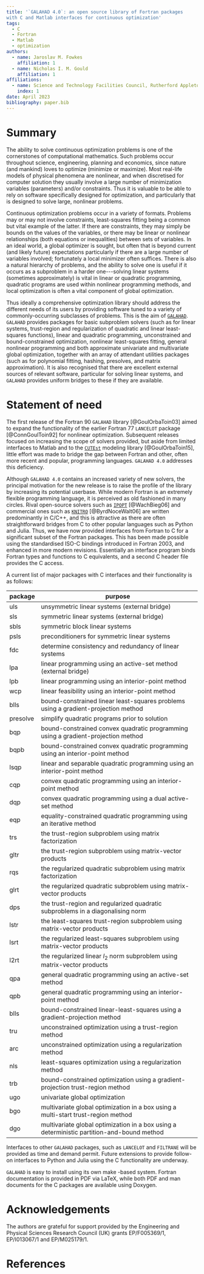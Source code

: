 ```yaml
---
title: '`GALAHAD 4.0`: an open source library of Fortran packages
with C and Matlab interfaces for continuous optimization'
tags:
  - C
  - Fortran
  - Matlab
  - optimization
authors:
  - name: Jaroslav M. Fowkes
    affiliation: 1
  - name: Nicholas I. M. Gould
    affiliation: 1
affiliations:
  - name: Science and Technology Facilities Council, Rutherford Appleton Laboratory, Harwell Campus, Didcot, Oxfordshire, OX11 0QX, UK
    index: 1
date: April 2023
bibliography: paper.bib
---
```

# Summary

The ability to solve continuous optimization problems is one of the
cornerstones of computational mathematics. Such problems occur
throughout science, engineering, planning and economics, since nature
(and mankind) loves to optimize (minimize or maximize). Most real-life
models of physical phenomena are nonlinear, and when discretised for
computer solution they usually involve a large number of minimization
variables (parameters) and/or constraints. Thus it is valuable to be
able to rely on software specifically designed for optimization, and
particularly that is designed to solve large, nonlinear problems.

Continuous optimization problems occur in a variety of formats. Problems
may or may not involve constraints, least-squares fitting being a common
but vital example of the latter. If there are constraints, they may
simply be bounds on the values of the variables, or there may be linear
or nonlinear relationships (both equations or inequalities) between sets
of variables. In an ideal world, a global optimizer is sought, but often
that is beyond current (and likely future) expectations particularly if
there are a large number of variables involved; fortunately a local
minimizer often suffices. There is also a natural hierarchy of problems,
and the ability to solve one is useful if it occurs as a subproblem in a
harder one---solving linear systems (sometimes approximately) is vital
in linear or quadratic programming, quadratic programs are used within
nonlinear programming methods, and local optimization is often a vital
component of global optimization.

Thus ideally a comprehensive optimization library should address the
different needs of its users by providing software tuned to a variety of
commonly-occurring subclasses of problems. This is the aim of
[`GALAHAD`](https://github.com/ralna/GALAHAD). `GALAHAD` provides
packages for basic subproblem solvers (such as for linear systems,
trust-region and regularization of quadratic and linear least-squares
functions), linear and quadratic programming, unconstrained and
bound-constrained optimization, nonlinear least-squares fitting, general
nonlinear programming and both approximate univariate and multivariate
global optimization, together with an array of attendant utilities packages
(such as for polynomial fitting, hashing, presolves, and matrix
approximation).  It is also recognised that there are excellent external
sources of relevant software, particular for solving linear systems,
and `GALAHAD` provides uniform bridges to these if they are available.

# Statement of need

The first release of the Fortran 90 `GALAHAD` library [@GoulOrbaToin03]
aimed to  expand the functionality of the earlier Fortran 77
`LANCELOT` package [@ConnGoulToin92] for nonlinear optimization.
Subsequent releases focused on increasing the scope of solvers provided,
but aside from limited interfaces to Matlab and to the
[`CUTEst`](https://github.com/ralna/CUTEst) modeling library
[@GoulOrbaToin15], little effort was made to
bridge the gap between Fortran and other, often more recent and popular,
programming languages. `GALAHAD 4.0` addresses this deficiency.

Although `GALAHAD 4.0` contains an increased variety of new solvers, the
principal motivation for the new release is to raise the profile of the
library by increasing its potential userbase. While modern Fortran is an
extremely flexible programming language, it is perceived as old fashioned
in many circles. Rival open-source solvers such as
[`IPOPT`](https:https://github.com/coin-or/Ipopt) [@WachBieg06] and
commercial ones such as
[`KNITRO`](https:https://www.artelys.com/docs/knitro/) [@ByrdNoceWalt06]
are written predominantly in C/C++, and this is attractive as there are
often straightforward bridges from C to other popular languages such as
Python and Julia. Thus, we have now provided interfaces from Fortran to C
for a significant subset of the Fortran packages. This has been
made possible using the standardised ISO-C bindings introduced in
Fortran 2003, and enhanced in more modern revisions. Essentially an
interface program binds Fortran types and functions to C equivalents, and
a second C header file provides the C access.

A current list of major packages with C interfaces and their functionality
is as follows:

| package  | purpose                                                                                    |
| :------- | -------                                                                                    |
| uls      | unsymmetric linear systems (external bridge)                                               |
| sls      | symmetric linear systems (external bridge)                                                 |
| sbls     | symmetric block linear systems                                                             |
| psls     | preconditioners for symmetric linear systems                                               |
| fdc      | determine consistency and redundancy of linear systems                                     |
| lpa      | linear programming using an active-set method (external bridge)                            |
| lpb      | linear programming using an interior-point method                                          |
| wcp      | linear feasibility using an interior-point method                                          |
| blls     | bound-constrained linear least-squares problems using a gradient-projection method         |
| presolve | simplify quadratic programs prior to solution                                              |
| bqp      | bound-constrained convex quadratic programming using a gradient-projection method          |
| bqpb     | bound-constrained convex quadratic programming using an interior-point method              |
| lsqp     | linear and separable quadratic programming using an interior-point method                  |
| cqp      | convex quadratic programming using an interior-point method                                |
| dqp      | convex quadratic programming using a dual active-set method                                |
| eqp      | equality-constrained quadratic programming using an iterative method                       |
| trs      | the trust-region subproblem using matrix factorization                                     |
| gltr     | the trust-region subproblem using matrix-vector products                                   |
| rqs      | the regularized quadratic subproblem using matrix factorization                            |
| glrt     | the regularized quadratic subproblem using matrix-vector products                          |
| dps      | the trust-region and regularized quadratic subproblems in a diagonalising norm             |
| lstr     | the least-squares trust-region subproblem using matrix-vector products                     |
| lsrt     | the regularized least-squares subproblem using matrix-vector products                      |
| l2rt     | the regularized linear $l_2$ norm subproblem using matrix-vector products                  |
| qpa      | general quadratic programming using an active-set method                                   |
| qpb      | general quadratic programming using an interior-point method                               |
| blls     | bound-constrained linear-least-squares using a gradient-projection method                  |
| tru      | unconstrained optimization using a trust-region method                                     |
| arc      | unconstrained optimization using a regularization method                                   |
| nls      | least-squares optimization using a regularization method                                   |
| trb      | bound-constrained optimization using a gradient-projection trust-region method             |
| ugo      | univariate global optimization                                                             |
| bgo      | multivariate global optimization in a box using a multi-start trust-region method          |
| dgo      | multivariate global optimization in a box using a deterministic partition-and-bound method |

Interfaces to other `GALAHAD` packages, such as `LANCELOT` and `FILTRANE`
will be provided as time and demand permit. Future extensions to provide
follow-on interfaces to Python and Julia using the C functionality are underway.

`GALAHAD` is easy to install using its own make -based system.  Fortran
documentation is provided in PDF via LaTeX, while both PDF and man
documents for the C packages are available using Doxygen.

# Acknowledgements

The authors are grateful for support provided by the Engineering and Physical
Sciences Research Council (UK) grants EP/F005369/1, EP/I013067/1 and
EP/M025179/1.

# References
